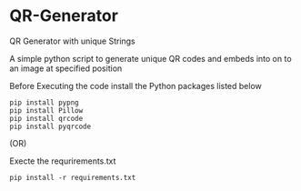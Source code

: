 # QR-Generator
QR Generator with unique Strings

A simple python script to generate unique QR codes and embeds into on to an image at specified position

Before Executing the code install the Python packages listed below

    pip install pypng
    pip install Pillow
    pip install qrcode
    pip install pyqrcode

(OR)

Execte the requrirements.txt 

    pip install -r requirements.txt

